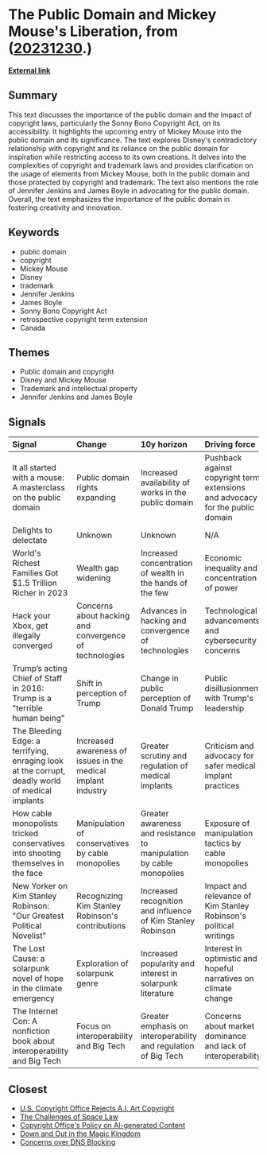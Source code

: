 # __The Public Domain and Mickey Mouse's Liberation__, from ([20231230](https://kghosh.substack.com/p/20231230).)

__[External link](https://pluralistic.net/2023/12/15/mouse-liberation-front/)__



## Summary

This text discusses the importance of the public domain and the impact of copyright laws, particularly the Sonny Bono Copyright Act, on its accessibility. It highlights the upcoming entry of Mickey Mouse into the public domain and its significance. The text explores Disney's contradictory relationship with copyright and its reliance on the public domain for inspiration while restricting access to its own creations. It delves into the complexities of copyright and trademark laws and provides clarification on the usage of elements from Mickey Mouse, both in the public domain and those protected by copyright and trademark. The text also mentions the role of Jennifer Jenkins and James Boyle in advocating for the public domain. Overall, the text emphasizes the importance of the public domain in fostering creativity and innovation.

## Keywords

* public domain
* copyright
* Mickey Mouse
* Disney
* trademark
* Jennifer Jenkins
* James Boyle
* Sonny Bono Copyright Act
* retrospective copyright term extension
* Canada

## Themes

* Public domain and copyright
* Disney and Mickey Mouse
* Trademark and intellectual property
* Jennifer Jenkins and James Boyle

## Signals

| Signal                                                                                          | Change                                                        | 10y horizon                                                          | Driving force                                                                 |
|:------------------------------------------------------------------------------------------------|:--------------------------------------------------------------|:---------------------------------------------------------------------|:------------------------------------------------------------------------------|
| It all started with a mouse: A masterclass on the public domain                                 | Public domain rights expanding                                | Increased availability of works in the public domain                 | Pushback against copyright term extensions and advocacy for the public domain |
| Delights to delectate                                                                           | Unknown                                                       | Unknown                                                              | N/A                                                                           |
| World's Richest Families Got $1.5 Trillion Richer in 2023                                       | Wealth gap widening                                           | Increased concentration of wealth in the hands of the few            | Economic inequality and concentration of power                                |
| Hack your Xbox, get illegally converged                                                         | Concerns about hacking and convergence of technologies        | Advances in hacking and convergence of technologies                  | Technological advancements and cybersecurity concerns                         |
| Trump’s acting Chief of Staff in 2016: Trump is a "terrible human being"                        | Shift in perception of Trump                                  | Change in public perception of Donald Trump                          | Public disillusionment with Trump's leadership                                |
| The Bleeding Edge: a terrifying, enraging look at the corrupt, deadly world of medical implants | Increased awareness of issues in the medical implant industry | Greater scrutiny and regulation of medical implants                  | Criticism and advocacy for safer medical implant practices                    |
| How cable monopolists tricked conservatives into shooting themselves in the face                | Manipulation of conservatives by cable monopolies             | Greater awareness and resistance to manipulation by cable monopolies | Exposure of manipulation tactics by cable monopolies                          |
| New Yorker on Kim Stanley Robinson: "Our Greatest Political Novelist"                           | Recognizing Kim Stanley Robinson's contributions              | Increased recognition and influence of Kim Stanley Robinson          | Impact and relevance of Kim Stanley Robinson's political writings             |
| The Lost Cause: a solarpunk novel of hope in the climate emergency                              | Exploration of solarpunk genre                                | Increased popularity and interest in solarpunk literature            | Interest in optimistic and hopeful narratives on climate change               |
| The Internet Con: A nonfiction book about interoperability and Big Tech                         | Focus on interoperability and Big Tech                        | Greater emphasis on interoperability and regulation of Big Tech      | Concerns about market dominance and lack of interoperability                  |

## Closest

* [U.S. Copyright Office Rejects A.I. Art Copyright](fc78d6a757326382f385c8b5504ad6f9)
* [The Challenges of Space Law](d7322a8c1f0f439ffa3d07c93d4c2651)
* [Copyright Office's Policy on AI-generated Content](55f8b86061b91388635decadefac4732)
* [Down and Out in the Magic Kingdom](aa2a288c3b4bf99252f35d3a30d17a82)
* [Concerns over DNS Blocking](ee0bcad312f833a9283e4344b051de2f)